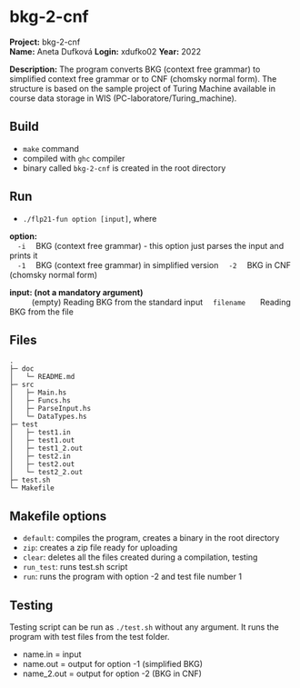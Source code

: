 # bkg-2-cnf

**Project:** bkg-2-cnf   
**Name:** Aneta Dufková
**Login:** xdufko02
**Year:** 2022

**Description:**
The program converts BKG (context free grammar) to simplified context free grammar or to CNF (chomsky normal form).
The structure is based on the sample project of Turing Machine available in course data storage in WIS (PC-laboratore/Turing_machine).

## Build
- `make` command
- compiled with `ghc` compiler
- binary called `bkg-2-cnf` is created in the root directory

## Run
- `./flp21-fun option [input]`, where 

**option:**  
&emsp;`-i` &emsp;BKG (context free grammar) - this option just parses the input and prints it  
&emsp;`-1` &emsp;BKG (context free grammar) in simplified version
&emsp;`-2` &emsp;BKG in CNF (chomsky normal form) 

**input: (not a mandatory argument)**   
&emsp;` ` &emsp;(empty) Reading BKG from the standard input
&emsp;`filename` &emsp;&nbsp;&nbsp;Reading BKG from the file


## Files
```
.   
├─ doc  
│   └─ README.md
├─ src
│   ├─ Main.hs
│   ├─ Funcs.hs
│   ├─ ParseInput.hs
│   └─ DataTypes.hs
├─ test
│   ├─ test1.in
│   ├─ test1.out
│   ├─ test1_2.out
│   ├─ test2.in
│   ├─ test2.out
│   └─ test2_2.out
├─ test.sh
└─ Makefile
```

## Makefile options
- `default`: compiles the program, creates a binary in the root directory
- `zip`: creates a zip file ready for uploading
- `clear`: deletes all the files created during a compilation, testing
- `run_test`: runs test.sh script
- `run`: runs the program with option -2 and test file number 1

## Testing
Testing script can be run as `./test.sh` without any argument. It runs the program with test files from the test folder.
- name.in = input
- name.out = output for option -1 (simplified BKG)
- name\_2.out = output for option -2 (BKG in CNF)

